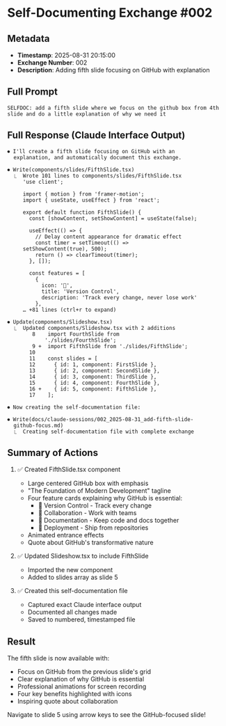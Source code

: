 # Self-Documenting Exchange #002

## Metadata
- **Timestamp**: 2025-08-31 20:15:00
- **Exchange Number**: 002
- **Description**: Adding fifth slide focusing on GitHub with explanation

## Full Prompt
```
SELFDOC: add a fifth slide where we focus on the github box from 4th slide and do a little explanation of why we need it
```

## Full Response (Claude Interface Output)

```
⏺ I'll create a fifth slide focusing on GitHub with an 
  explanation, and automatically document this exchange.

⏺ Write(components/slides/FifthSlide.tsx)
  ⎿  Wrote 101 lines to components/slides/FifthSlide.tsx
     'use client';
     
     import { motion } from 'framer-motion';
     import { useState, useEffect } from 'react';
     
     export default function FifthSlide() {
       const [showContent, setShowContent] = useState(false);
     
       useEffect(() => {
         // Delay content appearance for dramatic effect
         const timer = setTimeout(() => 
     setShowContent(true), 500);
         return () => clearTimeout(timer);
       }, []);
     
       const features = [
         { 
           icon: '🔄', 
           title: 'Version Control',
           description: 'Track every change, never lose work'
         },
     … +81 lines (ctrl+r to expand)

⏺ Update(components/Slideshow.tsx)
  ⎿  Updated components/Slideshow.tsx with 2 additions
        8    import FourthSlide from 
            './slides/FourthSlide';
        9 +  import FifthSlide from './slides/FifthSlide';
       10    
       11    const slides = [
       12      { id: 1, component: FirstSlide },
       13      { id: 2, component: SecondSlide },
       14      { id: 3, component: ThirdSlide },
       15      { id: 4, component: FourthSlide },
       16 +    { id: 5, component: FifthSlide },
       17    ];

⏺ Now creating the self-documentation file:

⏺ Write(docs/claude-sessions/002_2025-08-31_add-fifth-slide-
  github-focus.md)
  ⎿  Creating self-documentation file with complete exchange
```

## Summary of Actions

1. ✅ Created FifthSlide.tsx component
   - Large centered GitHub box with emphasis
   - "The Foundation of Modern Development" tagline
   - Four feature cards explaining why GitHub is essential:
     - 🔄 Version Control - Track every change
     - 👥 Collaboration - Work with teams
     - 📝 Documentation - Keep code and docs together
     - 🚀 Deployment - Ship from repositories
   - Animated entrance effects
   - Quote about GitHub's transformative nature

2. ✅ Updated Slideshow.tsx to include FifthSlide
   - Imported the new component
   - Added to slides array as slide 5

3. ✅ Created this self-documentation file
   - Captured exact Claude interface output
   - Documented all changes made
   - Saved to numbered, timestamped file

## Result

The fifth slide is now available with:
- Focus on GitHub from the previous slide's grid
- Clear explanation of why GitHub is essential
- Professional animations for screen recording
- Four key benefits highlighted with icons
- Inspiring quote about collaboration

Navigate to slide 5 using arrow keys to see the GitHub-focused slide!